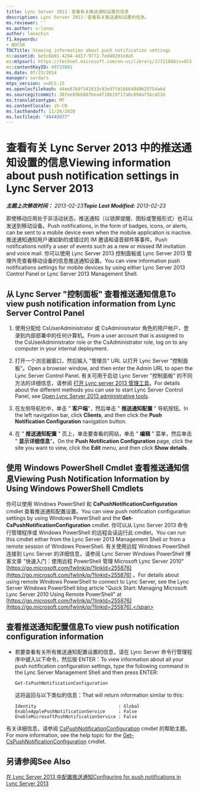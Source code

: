 ```yaml
---
title: Lync Server 2013：查看有关推送通知设置的信息
description: Lync Server 2013：查看有关推送通知设置的信息。
ms.reviewer: ''
ms.author: v-lanac
author: lanachin
f1.keywords:
- NOCSH
TOCTitle: Viewing information about push notification settings
ms:assetid: be5c6b01-4294-4d17-9772-fed40201e8a5
ms:mtpsurl: https://technet.microsoft.com/en-us/library/JJ721868(v=OCS.15)
ms:contentKeyID: 49733801
ms.date: 07/23/2014
manager: serdars
mtps_version: v=OCS.15
ms.openlocfilehash: 44ee876df341833c93e97fd16664940629754a6d
ms.sourcegitcommit: 36fee89bb887bea4f18b19f17a8c69daf5bc423d
ms.translationtype: MT
ms.contentlocale: zh-CN
ms.lasthandoff: 11/26/2020
ms.locfileid: "49443977"
---
```

# <a name="viewing-information-about-push-notification-settings-in-lync-server-2013"></a><span data-ttu-id="96f60-103">查看有关 Lync Server 2013 中的推送通知设置的信息</span><span class="sxs-lookup"><span data-stu-id="96f60-103">Viewing information about push notification settings in Lync Server 2013</span></span>

<div data-xmlns="http://www.w3.org/1999/xhtml">

<div class="topic" data-xmlns="http://www.w3.org/1999/xhtml" data-msxsl="urn:schemas-microsoft-com:xslt" data-cs="https://msdn.microsoft.com/">

<div data-asp="https://msdn2.microsoft.com/asp">



</div>

<div id="mainSection">

<div id="mainBody"><span data-ttu-id="96f60-104">

<span> </span></span><span class="sxs-lookup"><span data-stu-id="96f60-104">

<span> </span></span></span>

<span data-ttu-id="96f60-105">_**主题上次修改时间：** 2013-02-23_</span><span class="sxs-lookup"><span data-stu-id="96f60-105">_**Topic Last Modified:** 2013-02-23_</span></span>

<span data-ttu-id="96f60-106">即使移动应用处于非活动状态，推送通知（以锁屏提醒、图标或警报形式）也可以发送到移动设备。</span><span class="sxs-lookup"><span data-stu-id="96f60-106">Push notifications, in the form of badges, icons, or alerts, can be sent to a mobile device even when the mobile application is inactive.</span></span> <span data-ttu-id="96f60-107">推送通知通知用户诸如新的或错过的 IM 邀请和语音邮件等事件。</span><span class="sxs-lookup"><span data-stu-id="96f60-107">Push notifications notify a user of events such as a new or missed IM invitation and voice mail.</span></span> <span data-ttu-id="96f60-108">你可以使用 Lync Server 2013 控制面板或 Lync Server 2013 管理外壳查看移动设备的信息推送通知设置。</span><span class="sxs-lookup"><span data-stu-id="96f60-108">You can view information push notifications settings for mobile devices by using either Lync Server 2013 Control Panel or Lync Server 2013 Management Shell.</span></span>

<div>

## <a name="to-view-push-notification-information-from-lync-server-control-panel"></a><span data-ttu-id="96f60-109">从 Lync Server "控制面板" 查看推送通知信息</span><span class="sxs-lookup"><span data-stu-id="96f60-109">To view push notification information from Lync Server Control Panel</span></span>

1.  <span data-ttu-id="96f60-110">使用分配给 CsUserAdministrator 或 CsAdministrator 角色的用户帐户，登录到内部部署中的任何计算机。</span><span class="sxs-lookup"><span data-stu-id="96f60-110">From a user account that is assigned to the CsUserAdministrator role or the CsAdministrator role, log on to any computer in your internal deployment.</span></span>

2.  <span data-ttu-id="96f60-111">打开一个浏览器窗口，然后输入 "管理员" URL 以打开 Lync Server "控制面板"。</span><span class="sxs-lookup"><span data-stu-id="96f60-111">Open a browser window, and then enter the Admin URL to open the Lync Server Control Panel.</span></span> <span data-ttu-id="96f60-112">有关可用于启动 Lync Server "控制面板" 的不同方法的详细信息，请参阅 [打开 Lync server 2013 管理工具](lync-server-2013-open-lync-server-administrative-tools.md)。</span><span class="sxs-lookup"><span data-stu-id="96f60-112">For details about the different methods you can use to start Lync Server Control Panel, see [Open Lync Server 2013 administrative tools](lync-server-2013-open-lync-server-administrative-tools.md).</span></span>

3.  <span data-ttu-id="96f60-113">在左侧导航栏中，单击 " **客户端**"，然后单击 " **推送通知配置** " 导航按钮。</span><span class="sxs-lookup"><span data-stu-id="96f60-113">In the left navigation bar, click **Clients**, and then click the **Push Notification Configuration** navigation button.</span></span>

4.  <span data-ttu-id="96f60-114">在 " **推送通知配置** " 页上，单击要查看的网站，单击 " **编辑** " 菜单，然后单击 " **显示详细信息**"。</span><span class="sxs-lookup"><span data-stu-id="96f60-114">On the **Push Notification Configuration** page, click the site you want to view, click the **Edit** menu, and then click **Show details**.</span></span>

</div>

<div>

## <a name="viewing-push-notification-information-by-using-windows-powershell-cmdlets"></a><span data-ttu-id="96f60-115">使用 Windows PowerShell Cmdlet 查看推送通知信息</span><span class="sxs-lookup"><span data-stu-id="96f60-115">Viewing Push Notification Information by Using Windows PowerShell Cmdlets</span></span>

<span data-ttu-id="96f60-116">你可以使用 Windows PowerShell 和 **CsPushNotificationConfiguration** cmdlet 查看推送通知配置设置。</span><span class="sxs-lookup"><span data-stu-id="96f60-116">You can view push notification configuration settings by using Windows PowerShell and the **Get-CsPushNotificationConfiguration** cmdlet.</span></span> <span data-ttu-id="96f60-117">你可以从 Lync Server 2013 命令行管理程序或 Windows PowerShell 的远程会话运行此 cmdlet。</span><span class="sxs-lookup"><span data-stu-id="96f60-117">You can run this cmdlet either from the Lync Server 2013 Management Shell or from a remote session of Windows PowerShell.</span></span> <span data-ttu-id="96f60-118">有关使用远程 Windows PowerShell 连接到 Lync Server 的详细信息，请参阅 Lync Server Windows PowerShell 博客文章 "快速入门：使用远程 PowerShell 管理 Microsoft Lync Server 2010" [https://go.microsoft.com/fwlink/p/?linkId=255876](https://go.microsoft.com/fwlink/p/?linkid=255876) 。</span><span class="sxs-lookup"><span data-stu-id="96f60-118">For details about using remote Windows PowerShell to connect to Lync Server, see the Lync Server Windows PowerShell blog article "Quick Start: Managing Microsoft Lync Server 2010 Using Remote PowerShell" at [https://go.microsoft.com/fwlink/p/?linkId=255876](https://go.microsoft.com/fwlink/p/?linkid=255876).</span></span>

<div>

## <a name="to-view-push-notification-configuration-information"></a><span data-ttu-id="96f60-119">查看推送通知配置信息</span><span class="sxs-lookup"><span data-stu-id="96f60-119">To view push notification configuration information</span></span>

  - <span data-ttu-id="96f60-120">若要查看有关所有推送通知配置设置的信息，请在 Lync Server 命令行管理程序中键入以下命令，然后按 ENTER：</span><span class="sxs-lookup"><span data-stu-id="96f60-120">To view information about all your push notification configuration settings, type the following command in the Lync Server Management Shell and then press ENTER:</span></span>
    
        Get-CsPushNotificationConfiguration
    
    <span data-ttu-id="96f60-121">这将返回与以下类似的信息：</span><span class="sxs-lookup"><span data-stu-id="96f60-121">That will return information similar to this:</span></span>
    
        Identity                               : Global
        EnableApplePushNotificationService     : False
        EnableMicrosoftPushNotificationService : False

</div>

<span data-ttu-id="96f60-122">有关详细信息，请参阅 [CsPushNotificationConfiguration](https://docs.microsoft.com/powershell/module/skype/Get-CsPushNotificationConfiguration) cmdlet 的帮助主题。</span><span class="sxs-lookup"><span data-stu-id="96f60-122">For more information, see the help topic for the [Get-CsPushNotificationConfiguration](https://docs.microsoft.com/powershell/module/skype/Get-CsPushNotificationConfiguration) cmdlet.</span></span>

</div>

<div>

## <a name="see-also"></a><span data-ttu-id="96f60-123">另请参阅</span><span class="sxs-lookup"><span data-stu-id="96f60-123">See Also</span></span>


[<span data-ttu-id="96f60-124">在 Lync Server 2013 中配置推送通知</span><span class="sxs-lookup"><span data-stu-id="96f60-124">Configuring for push notifications in Lync Server 2013</span></span>](lync-server-2013-configuring-for-push-notifications.md)  
  

<span data-ttu-id="96f60-125"></div>

</div>

<span> </span>

</div>

</div>

</span><span class="sxs-lookup"><span data-stu-id="96f60-125"></div>

</div>

<span> </span>

</div>

</div>

</span></span></div>

